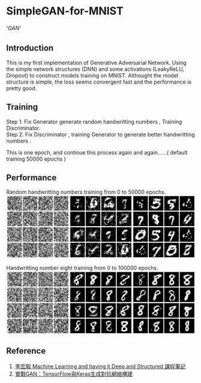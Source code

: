 SimpleGAN-for-MNIST
===
###### 'GAN'


Introduction
---

This is my first implementation of Generative Adversarial Network. Using the simple network structures (DNN) and some activations (LeakyReLU, Dropout) to construct models training on MNIST. Althought the model structure is simple, the loss seems convergent fast and the performance is pretty good. 


Training
---

Step 1. Fix Generator generate random handwritting numbers , Training Discriminator.  
Step 2. Fix Discriminator , training Generator to generate better handwritting numbers .  
  

This is one epoch, and continue this process again and again......( default training 50000 epochs )


Performance
---

Random handwritting numbers training from 0 to 50000 epochs.
![](https://github.com/allen108108/SimpleGAN-for-MNIST/blob/master/data/sample_0.jpg)

Handwritting number eight training from 0 to 100000 epochs.
![](https://github.com/allen108108/SimpleGAN-for-MNIST/blob/master/data/sample_1.jpg)



Reference
---
  
1. [李宏毅 Machine Learning and having it Deep and Structured 課程筆記](https://allen108108.github.io/blog/categories/%E8%AA%B2%E7%A8%8B%E7%AD%86%E8%A8%98-Course/%E6%9D%8E%E5%AE%8F%E6%AF%85-Machine-Learning-and-having-it-Deep-and-Structured/page/2/)  
2. [實戰GAN：TensorFlow與Keras生成對抗網絡構建](https://www.tenlong.com.tw/products/9787121374098)  
